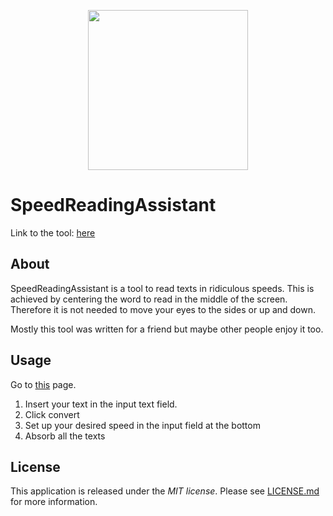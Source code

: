 <p align="center">
    <img src="icon/icon.svg" width="256"/>
</p>

# SpeedReadingAssistant
Link to the tool: [here](https://derpiepmatz.github.io/SpeedReadingAssistant/)
## About
SpeedReadingAssistant is a tool to read texts in ridiculous speeds.
This is achieved by centering the word to read in the middle of the screen.
Therefore it is not needed to move your eyes to the sides or up and down.

Mostly this tool was written for a friend but maybe other people enjoy it too.

## Usage
Go to [this](https://derpiepmatz.github.io/SpeedReadingAssistant/) page.

1. Insert your text in the input text field.
2. Click convert
3. Set up your desired speed in the input field at the bottom
4. Absorb all the texts


## License
This application is released under the *MIT license*.
Please see [LICENSE.md](LICENSE.md) for more information.